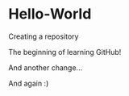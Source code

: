 # Hello-World
Creating a repository

The beginning of learning GitHub!

And another change...

And again :)